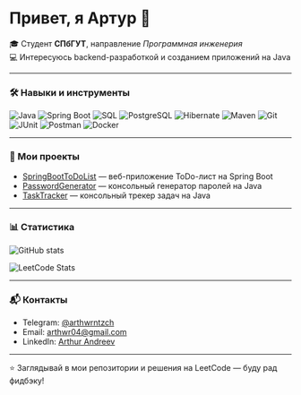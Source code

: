 # Привет, я Артур 👋

🎓 Студент **СПбГУТ**, направление *Программная инженерия*  
💻 Интересуюсь backend-разработкой и созданием приложений на Java

---

### 🛠 Навыки и инструменты

![Java](https://img.shields.io/badge/Java-ED8B00?style=flat&logo=openjdk&logoColor=white)
![Spring Boot](https://img.shields.io/badge/Spring%20Boot-6DB33F?style=flat&logo=springboot&logoColor=white)
![SQL](https://img.shields.io/badge/SQL-336791?style=flat&logo=database&logoColor=white)
![PostgreSQL](https://img.shields.io/badge/PostgreSQL-4169E1?style=flat&logo=postgresql&logoColor=white)
![Hibernate](https://img.shields.io/badge/Hibernate-59666C?style=flat&logo=hibernate&logoColor=white)
![Maven](https://img.shields.io/badge/Maven-C71A36?style=flat&logo=apachemaven&logoColor=white)
![Git](https://img.shields.io/badge/Git-F05032?style=flat&logo=git&logoColor=white)
![JUnit](https://img.shields.io/badge/JUnit-25A162?style=flat&logo=junit5&logoColor=white)
![Postman](https://img.shields.io/badge/Postman-FF6C37?style=flat&logo=postman&logoColor=white)
![Docker](https://img.shields.io/badge/Docker-2496ED?style=flat&logo=docker&logoColor=white)

---

### 🚀 Мои проекты

- [SpringBootToDoList](https://github.com/arthwrntzch/SpringBootToDoList) — веб-приложение ToDo-лист на Spring Boot  
- [PasswordGenerator](https://github.com/arthwrntzch/simple-password-generator-pet-project) — консольный генератор паролей на Java  
- [TaskTracker](https://github.com/arthwrntzch/personal-task-tracker) — консольный трекер задач на Java  

---

### 📊 Статистика

![GitHub stats](https://github-readme-stats.vercel.app/api?username=arthwrntzch&show_icons=true&theme=dark&hide_border=true&count_private=true)  

![LeetCode Stats](https://leetcard.jacoblin.cool/arthwr04?theme=dark&font=Roboto&ext=heatmap)  


---

### 📬 Контакты

- Telegram: [@arthwrntzch](https://t.me/arthwrntzch)  
- Email: [arthwr04@gmail.com](mailto:arthwr04@gmail.com)  
- LinkedIn: [Arthur Andreev](https://www.linkedin.com/in/arthur-andreev-2398ba2b2/)  

---

⭐️ Заглядывай в мои репозитории и решения на LeetCode — буду рад фидбэку!
